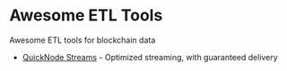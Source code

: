 # Awesome ETL Tools

Awesome ETL tools for blockchain data

- [QuickNode Streams](https://www.quicknode.com/streams) - Optimized streaming,
with guaranteed delivery
